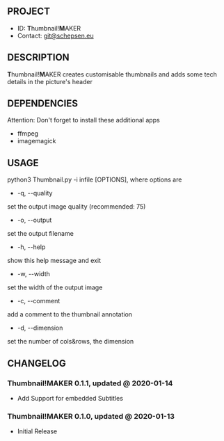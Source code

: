 ## PROJECT ##

* ID: **T**humbnail!**M**AKER
* Contact: git@schepsen.eu

## DESCRIPTION ##

**T**humbnail!**M**AKER creates customisable thumbnails and adds some tech details in the picture's header

## DEPENDENCIES ##

Attention: Don't forget to install these additional apps

* ffmpeg
* imagemagick

## USAGE ##

python3 Thumbnail.py -i infile [OPTIONS], where options are

* -q, --quality

set the output image quality (recommended: 75)

* -o, --output

set the output filename

* -h, --help

show this help message and exit

* -w, --width

set the width of the output image

* -c, --comment

add a comment to the thumbnail annotation

* -d, --dimension

set the number of cols&rows, the dimension

## CHANGELOG ##

### Thumbnail!MAKER 0.1.1, updated @ 2020-01-14 ###

* Add Support for embedded Subtitles

### Thumbnail!MAKER 0.1.0, updated @ 2020-01-13 ###

* Initial Release
